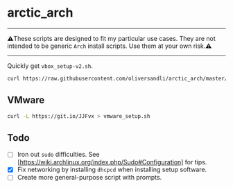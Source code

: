 # arctic_arch

--------
:warning:These scripts are designed to fit my particular use cases. They are not intended to be generic `Arch` install scripts. Use them at your own risk.:warning:

--------

Quickly get `vbox_setup-v2.sh`.
```bash
curl https://raw.githubusercontent.com/oliversandli/arctic_arch/master/vbox_setup-v2.sh > vbox_setup-v2.sh
```

## VMware

```bash
curl -L https://git.io/JJFvx > vmware_setup.sh
```

## Todo

- [ ] Iron out `sudo` difficulties. See [https://wiki.archlinux.org/index.php/Sudo#Configuration] for tips.
- [x] Fix networking by installing `dhcpcd` when installing setup software.
- [ ] Create more general-purpose script with prompts.
